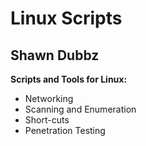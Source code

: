 <head>
  <h1> Linux Scripts </h1>
  <h2> Shawn Dubbz </h2>
</head>

<body>
 <b> Scripts and Tools for Linux: </b>  
  
  <ul>
    <li> Networking </li>
    <li> Scanning and Enumeration </li>
    <li> Short-cuts </li>
    <li> Penetration Testing </li>
  <ul>
<body>
